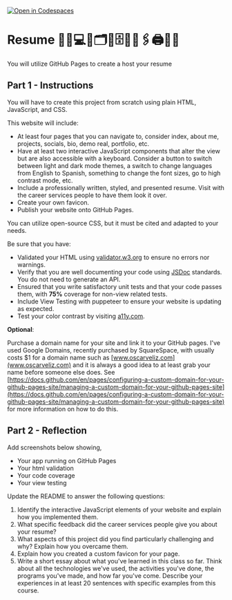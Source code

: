 [![Open in Codespaces](https://classroom.github.com/assets/launch-codespace-7f7980b617ed060a017424585567c406b6ee15c891e84e1186181d67ecf80aa0.svg)](https://classroom.github.com/open-in-codespaces?assignment_repo_id=12872690)
# Resume 💼🏢💻📄🗂📎🗄️🏦📠🖇🖨📱📧

You will utilize GitHub Pages to create a host your resume

## Part 1 - Instructions

You will have to create this project from scratch using plain HTML, JavaScript, and CSS.

This website will include:

* At least four pages that you can navigate to, consider index, about me, projects, socials, bio, demo real, portfolio, etc.
* Have at least two interactive JavaScript components that alter the view but are also accessible with a keyboard. Consider a button to switch between light and dark mode themes, a switch to change languages from English to Spanish, something to change the font sizes, go to high contrast mode, etc.
* Include a professionally written, styled, and presented resume. Visit with the career services people to have them look it over.
* Create your own favicon.
* Publish your website onto GitHub Pages.

You can utilize open-source CSS, but it must be cited and adapted to your needs.

Be sure that you have:

* Validated your HTML using [validator.w3.org](https://validator.w3.org/) to ensure no errors nor warnings.
* Verify that you are well documenting your code using [JSDoc](https://www.npmjs.com/package/jsdoc) standards. You do not need to generate an API.
* Ensured that you write satisfactory unit tests and that your code passes them, with **75%** coverage for non-view related tests.
* Include View Testing with puppeteer to ensure your website is updating as expected.
* Test your color contrast by visiting [a11y.com](https://color.a11y.com/).

**Optional**:

Purchase a domain name for your site and link it to your GitHub pages. I've used Google Domains, recently purchased by SquareSpace, with usually costs $1 for a domain name such as [www.oscarveliz.com](www.oscarveliz.com) and it is always a good idea to at least grab your name before someone else does. See [https://docs.github.com/en/pages/configuring-a-custom-domain-for-your-github-pages-site/managing-a-custom-domain-for-your-github-pages-site](https://docs.github.com/en/pages/configuring-a-custom-domain-for-your-github-pages-site/managing-a-custom-domain-for-your-github-pages-site) for more information on how to do this.

## Part 2 - Reflection

Add screenshots below showing,

* Your app running on GitHub Pages
* Your html validation
* Your code coverage
* Your view testing

Update the README to answer the following questions:

 1. Identify the interactive JavaScript elements of your website and explain how you implemented them.
 2. What specific feedback did the career services people give you about your resume?
 3. What aspects of this project did you find particularly challenging and why? Explain how you overcame them.
 4. Explain how you created a custom favicon for your page.
 5. Write a short essay about what you've learned in this class so far. Think about all the technologies we've used, the activities you've done, the programs you've made, and how far you've come. Describe your experiences in at least 20 sentences with specific examples from this course.
